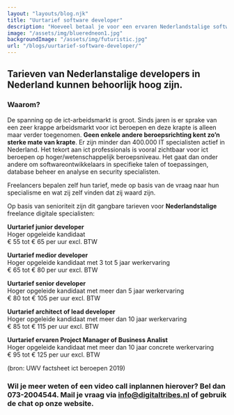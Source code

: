 ```yaml
---
layout: "layouts/blog.njk"
title: "Uurtarief software developer"
description: "Hoeveel betaal je voor een ervaren Nederlandstalige software developer"
image: "/assets/img/blueredneon1.jpg"
backgroundImage: "/assets/img/futuristic.jpg"
url: "/blogs/uurtarief-software-developer/"
---
```


## Tarieven van Nederlanstalige developers in Nederland kunnen behoorlijk hoog zijn. 
### Waarom?

De spanning op de ict-arbeidsmarkt is groot. Sinds jaren is er sprake van een zeer krappe arbeidsmarkt voor ict beroepen en deze krapte is alleen
maar verder toegenomen. __Geen enkele andere beroepsrichting kent zo’n sterke mate van krapte__.  Er zijn minder dan 400.000 IT specialisten actief in Nederland.
Het tekort aan ict professionals is vooral zichtbaar voor ict beroepen op hoger/wetenschappelijk beroepsniveau. Het gaat dan onder andere om softwareontwikkelaars in
specifieke talen of toepassingen, database beheer en analyse en security specialisten. 

Freelancers bepalen zelf hun tarief, mede op basis van de vraag naar hun specialisme en wat zij zelf vinden dat zij waard zijn.

Op basis van senioriteit zijn dit gangbare tarieven voor __Nederlandstalige__ freelance digitale specialisten:

__Uurtarief junior developer__  
Hoger opgeleide kandidaat  
€ 55 tot € 65 per uur excl. BTW

__Uurtarief medior developer__  
Hoger opgeleide kandidaat met 3 tot 5 jaar werkervaring  
€ 65 tot € 80 per uur excl. BTW

__Uurtarief senior developer__  
Hoger opgeleide kandidaat met meer dan 5 jaar werkervaring  
€ 80 tot € 105 per uur excl. BTW

__Uurtarief architect of lead developer__  
Hoger opgeleide kandidaat met meer dan 10 jaar werkervaring  
€ 85 tot € 115 per uur excl. BTW

__Uurtarief ervaren Project Manager of Business Analist__  
Hoger opgeleide kandidaat met meer dan 10 jaar concrete werkervaring  
€ 95 tot € 125 per uur excl. BTW

(bron: UWV factsheet ict beroepen 2019)

### Wil je meer weten of een video call inplannen hierover? Bel dan 073-2004544. Mail je vraag via <a href="mailto:info@digitaltribes.nl">info@digitaltribes.nl</a> of gebruik de chat op onze website.</span>